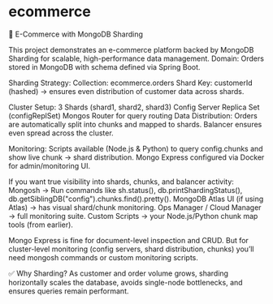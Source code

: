 # ecommerce
🛒 E-Commerce with MongoDB Sharding

This project demonstrates an e-commerce platform backed by MongoDB Sharding for scalable, high-performance data management.
Domain: Orders stored in MongoDB with schema defined via Spring Boot.

Sharding Strategy:
Collection: ecommerce.orders
Shard Key: customerId (hashed) → ensures even distribution of customer data across shards.

Cluster Setup:
3 Shards (shard1, shard2, shard3)
Config Server Replica Set (configReplSet)
Mongos Router for query routing
Data Distribution: Orders are automatically split into chunks and mapped to shards. Balancer ensures even spread across the cluster.

Monitoring:
Scripts available (Node.js & Python) to query config.chunks and show live chunk → shard distribution.
Mongo Express configured via Docker for admin/monitoring UI.

If you want true visibility into shards, chunks, and balancer activity:
Mongosh → Run commands like sh.status(), db.printShardingStatus(), db.getSiblingDB("config").chunks.find().pretty().
MongoDB Atlas UI (if using Atlas) → has visual shard/chunk monitoring.
Ops Manager / Cloud Manager → full monitoring suite.
Custom Scripts → your Node.js/Python chunk map tools (from earlier).

Mongo Express is fine for document-level inspection and CRUD.
But for cluster-level monitoring (config servers, shard distribution, chunks) you’ll need mongosh commands or custom monitoring scripts.

✅ Why Sharding?
As customer and order volume grows, sharding horizontally scales the database, avoids single-node bottlenecks, and ensures queries remain performant.

